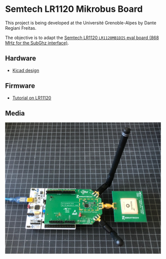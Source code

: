 # Semtech LR1120 Mikrobus Board

This project is being developed at the Université Grenoble-Alpes by Dante Regiani Freitas.

The objective is to adapt the [Semtech LR1120 `LR1120MB1DIS` eval board (868 MHz for the SubGhz interface)](https://fr.semtech.com/products/wireless-rf/lora-edge/lr1120dvk1tcks).

## Hardware
* [Kicad design](./kicad)

## Firmware
* [Tutorial on LR11120](https://github.com/CampusIoT/tutorial/tree/master/lr1120)

## Media
![LR1120MB1DIS](https://raw.githubusercontent.com/CampusIoT/tutorial/master/lr1120/LR1120MB1DIS.jpg)
